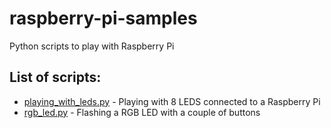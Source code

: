 # raspberry-pi-samples
Python scripts to play with Raspberry Pi

## List of scripts:
 - [playing_with_leds.py](playing_with_leds.py) - Playing with 8 LEDS connected to a Raspberry Pi
 - [rgb_led.py](rgb_led.py) - Flashing a RGB LED with a couple of buttons
